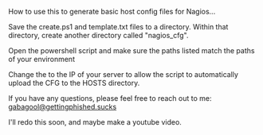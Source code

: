 How to use this to generate basic host config files for Nagios...

Save the create.ps1 and template.txt files to a directory. Within that directory, create another directory called "nagios_cfg".

Open the powershell script and make sure the paths listed match the paths of your environment

Change <NAGIOS-IP> the to the IP of your server to allow the script to automatically upload the CFG to the HOSTS directory.

If you have any questions, please feel free to reach out to me: gabagool@gettingphished.sucks

I'll redo this soon, and maybe make a youtube video.
